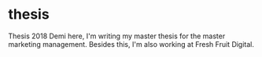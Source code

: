 # thesis
Thesis 2018
Demi here, I'm writing my master thesis for the master marketing management.
Besides this, I'm also working at Fresh Fruit Digital.
